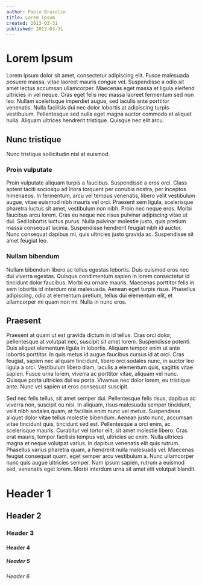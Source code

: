 ```yaml
---
author: Paolo Brasolin
title: Lorem ipsum
created: 2013-03-31
published: 2013-03-31
---
```


# Lorem Ipsum

Lorem ipsum dolor sit amet, consectetur adipiscing elit. Fusce malesuada posuere massa, vitae laoreet mauris congue vel. Suspendisse a odio sit amet lectus accumsan ullamcorper. Maecenas eget massa et ligula eleifend ultricies in vel neque. Cras eget felis nec massa laoreet fermentum sed non leo. Nullam scelerisque imperdiet augue, sed iaculis ante porttitor venenatis. Nulla facilisis dui nec dolor lobortis at adipiscing turpis vestibulum. Pellentesque sed nulla eget magna auctor commodo et aliquet nulla. Aliquam ultrices hendrerit tristique. Quisque nec elit arcu.

## Nunc tristique

Nunc tristique sollicitudin nisl at euismod.

### Proin vulputate

Proin vulputate aliquam turpis a faucibus. Suspendisse a eros orci. Class aptent taciti sociosqu ad litora torquent per conubia nostra, per inceptos himenaeos. In fermentum, arcu vel tempus venenatis, libero velit vestibulum augue, vitae euismod nibh mauris vel orci. Praesent sem ligula, scelerisque pharetra luctus sit amet, vestibulum non nibh. Proin nec neque eros. Morbi faucibus arcu lorem. Cras eu neque nec risus pulvinar adipiscing vitae ut dui. Sed lobortis luctus purus. Nulla pulvinar molestie justo, quis pretium massa consequat lacinia. Suspendisse hendrerit feugiat nibh id auctor. Nunc consequat dapibus mi, quis ultricies justo gravida ac. Suspendisse sit amet feugiat leo.

### Nullam bibendum

Nullam bibendum libero ac tellus egestas lobortis. Duis euismod eros nec dui viverra egestas. Quisque condimentum sapien in lorem consectetur id tincidunt dolor faucibus. Morbi eu ornare mauris. Maecenas porttitor felis in sem lobortis id interdum nisi malesuada. Aenean eget turpis risus. Phasellus adipiscing, odio at elementum pretium, tellus dui elementum elit, et ullamcorper mi quam non mi. Nulla in nunc eros.

## Praesent

Praesent at quam ut est gravida dictum in id tellus. Cras orci dolor, pellentesque at volutpat nec, suscipit sit amet lorem. Suspendisse potenti. Duis aliquet elementum ligula in lobortis. Aliquam tempor enim ut ante lobortis porttitor. In quis metus id augue faucibus cursus id at orci. Cras feugiat, sapien nec aliquam tincidunt, libero orci sodales nunc, in auctor leo ligula a orci. Vestibulum libero diam, iaculis a elementum quis, sagittis vitae sapien. Fusce urna lorem, viverra ac porttitor vitae, aliquam vel nunc. Quisque porta ultricies dui eu porta. Vivamus nec dolor lorem, eu tristique ante. Nunc vel sapien ut eros consequat suscipit.

Sed nec felis tellus, sit amet semper dui. Pellentesque felis risus, dapibus ac viverra non, suscipit eu nisi. In aliquam, risus malesuada semper tincidunt, velit nibh sodales quam, at facilisis enim nunc vel metus. Suspendisse aliquet dolor vitae tellus molestie bibendum. Aenean justo nunc, accumsan vitae tincidunt quis, tincidunt sed est. Pellentesque a orci enim, ac scelerisque mauris. Curabitur vel tortor elit, sit amet molestie libero. Cras erat mauris, tempor facilisis tempus vel, ultricies ac enim. Nulla ultrices magna et neque volutpat varius. In dapibus venenatis elit quis rutrum. Phasellus varius pharetra quam, a hendrerit nulla malesuada vel. Maecenas feugiat consequat quam, eget semper arcu vestibulum a. Nunc ullamcorper nunc quis augue ultricies semper. Nam ipsum sapien, rutrum a euismod sed, venenatis eget lorem. Morbi interdum urna sit amet elit volutpat blandit.

# Header 1
## Header 2
### Header 3
#### Header 4
##### Header 5
###### Header 6
